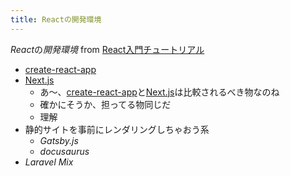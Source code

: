 ```yaml
---
title: Reactの開発環境
---
```


*React*の*開発環境*
from [React入門チュートリアル](React%E5%85%A5%E9%96%80%E3%83%81%E3%83%A5%E3%83%BC%E3%83%88%E3%83%AA%E3%82%A2%E3%83%AB.md)

* [create-react-app](create-react-app.md)
* [Next.js](Next.js.md)
  * あ〜、[create-react-app](create-react-app.md)と[Next.js](Next.js.md)は比較されるべき物なのね
  * 確かにそうか、担ってる物同じだ
  * 理解
* 静的サイトを事前にレンダリングしちゃおう系
  * *Gatsby.js*
  * *docusaurus*
* *Laravel Mix*
